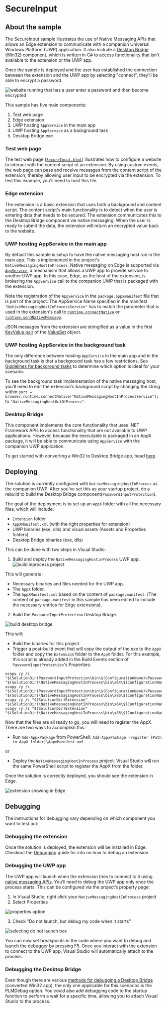 # SecureInput

## About the sample

The SecureInput sample illustrates the use of Native Messaging APIs that allows an Edge extension to communicate with a companion Universal Windows Platform (UWP) application. It also include a [Desktop Bridge](https://developer.microsoft.com/windows/bridges/desktop) (Win32) component, which is written in C# to access functionality that isn't available to the extension or the UWP app.

Once the sample is deployed and the user has established the connection between the extension and the UWP app by selecting "connect", they'll be able to encrypt a password.

![website running that has a user enter a password and then become encrypted](../media/securesamplerunning.png)


This sample has five main components:

1. Test web page
2. Edge extension
2. UWP hosting `AppService` in the main app
3. UWP hosting `AppService` as a background task
4. Desktop Bridge exe


### Test web page

The test web page ([`SecureInput.html`](./SecureInput.html)) illustrates how to configure a website to interact with the content script of an extension. By using custom events, the web page can pass and receive messages from the content script of the extension, thereby allowing user input to be encrypted via the extension. To test this example, you'll need to host this file.

### Edge extension

The extension is a basic extension that uses both a background and content script. The content script's main functionality is to detect when the user is entering data that needs to be secured. The extension communicates this to the Desktop Bridge component via native messaging. When the user is ready to submit the data, the extension will return an encrypted value back to the website.

### UWP hosting AppService in the main app

By default this sample is setup to have the native messaging host run in the main app. This is implemented in the project's `NativeMessagingHostInProcess`. Native messaging on Edge is supported via [`AppService`](https://msdn.microsoft.com/windows/uwp/launch-resume/how-to-create-and-consume-an-app-service), a mechanism that allows a UWP app to provide service to another UWP app. In this case, Edge, as the host of the extension, is brokering the `AppService` call to the companion UWP that is packaged with the extension.

Note the registration of the `AppService` in the `package.appxmanifest` file that is part of the project. The AppService Name specified in the manifest `"NativeMessagingHostInProcessService"` has to match the parameter that is used in the extension's call to [`runtime.connectNative`](https://developer.mozilla.org/Add-ons/WebExtensions/API/runtime/connectNative) or [`runtime.sendNativeMessage`](https://developer.mozilla.org/en-US/Add-ons/WebExtensions/API/runtime/sendNativeMessage).

JSON messages from the extension are stringified as a value in the first [KeyValue pair](https://msdn.microsoft.com//library/windows/apps/5tbh8a42) of the [ValueSet](https://msdn.microsoft.com/library/windows/apps/dn636131) object.

### UWP hosting AppService in the background task

The only difference between hosting `AppService` in the main app and in the background task is that a background task has a few restrictions. See [Guidelines for background tasks](https://msdn.microsoft.com/windows/uwp/launch-resume/guidelines-for-background-tasks) to determine which option is ideal for your scenario.

To see the background task implementation of the native messaging host, you'll need to edit the extension's background script by changing the string within `port = browser.runtime.connectNative("NativeMessagingHostInProcessService");` to `"NativeMessagingHostOutOfProcess"`.

### Desktop Bridge
This component implements the core functionality that uses .NET Framework APIs to access functionality that are not available to UWP applications. However, because the executable is packaged in an AppX package, it will be able to communicate using `AppService` with the companion UWP application.

To get started with converting a Win32 to Desktop Bridge app, head [here](https://msdn.microsoft.com/windows/uwp/porting/desktop-to-uwp-run-desktop-app-converter).




## Deploying
The solution is currently configured with `NativeMessagingHostInProcess` as the companion UWP. After you’ve set this as your startup project, do a rebuild to build the Desktop Bridge component(`PasswordInputProtection`).



The goal of the deployment is to set up an `AppX` folder with all the necessary files, which will include:

-	`Extension` folder
-	`AppXManifest.xml` (with the right properties for extension)
-	UWP binaries (exe, dlls) and visual assets (Assets and Properties folders)
-	Desktop Bridge binaries (exe, dlls)

This can be done with two steps in Visual Studio:

1.	Build and deploy the `NativeMessagingHostinProcess` UWP app.
 ![build inprocess project](../media/buildnativemessaginghostinprocess.png)

 This will generate:
 -	Necessary binaries and files needed for the UWP app.
 -	The `AppX` folder.
 -	The `AppXManifest.xml` based on the content of `package.manifest`. (The content of `package.manifest` in this sample has been edited to include the necessary entries for Edge extensions).
2. Build the `PasswordInputProtection` Desktop Bridge.
 
 ![build desktop bridge](../media/builddesktopbridge.png)

 This will:
 -	Build the binaries for this project
 -	Trigger a post-build event that will copy the output of the exe to the `AppX` folder and copy the `Extension` folder to the `AppX` folder. For this example, this script is already added in the Build Events section of `PasswordInputProtection`'s Properties:
  ```
  xcopy /y /s "$(SolutionDir)PasswordInputProtection\bin\$(ConfigurationName)\PasswordInputProtection.exe" "$(SolutionDir)\NativeMessagingHostInProcess\bin\x64\$(ConfigurationName)\AppX\"
  xcopy /y /s "$(SolutionDir)PasswordInputProtection\bin\$(ConfigurationName)\PasswordInputProtection.exe" "$(SolutionDir)\NativeMessagingHostInProcess\bin\x86\$(ConfigurationName)\AppX\"
  xcopy /y /s "$(SolutionDir)Extension" "$(SolutionDir)\NativeMessagingHostInProcess\bin\x64\$(ConfigurationName)\AppX\Extension\"
  xcopy /y /s "$(SolutionDir)Extension" "$(SolutionDir)\NativeMessagingHostInProcess\bin\x86\$(ConfigurationName)\AppX\Extension\"    
  ```

Now that the files are all ready to go, you will need to register the AppX. There are two ways to accomplish this:

-	Run `Add-AppxPackage` from PowerShell:
`Add-AppxPackage -register [Path to AppX folder]\AppxManifest.xml`

 or

-	Deploy the `NativeMessagingHostInProcess` project. Visual Studio will run the same PowerShell script to register the AppX from the folder.

Once the solution is correctly deployed, you should see the extension in Edge.

![extension showing in Edge](../media/secureextension.png)

## Debugging
The instructions for debugging vary depending on which component you want to test out:

### Debugging the extension
Once the solution is deployed, the extension will be installed in Edge. Checkout the [Debugging](https://developer.microsoft.com/microsoft-edge/platform/documentation/extensions/guides/debugging-extensions/) guide for info on how to debug an extension.


### Debugging the UWP app
The UWP app will launch when the extension tries to connect to it using [native messaging APIs](https://developer.mozilla.org/Add-ons/WebExtensions/API/runtime/connectNative). You’ll need to debug the UWP app only once the process starts. This can be configured via the project’s property page:

1.	In Visual Studio, right click your `NativeMessagingHostInProcess` project
2.	Select Properties

 ![properties option](../media/properties.png)
 
3.	Check "Do not launch, but debug my code when it starts"

 ![selecting do not launch box](../media/donotlaunch.png)

You can now set breakpoints in the code where you want to debug and launch the debugger by pressing F5. Once you interact with the extension to connect to the UWP app, Visual Studio will automatically attach to the process.


### Debugging the Desktop Bridge
Even though there are various [methods for debugging a Desktop Bridge](https://msdn.microsoft.com/windows/uwp/porting/desktop-to-uwp-debug) (converted Win32 app), the only one applicable for this scenarios is the PLMDebug option. You could also add debugging code to the startup function to perform a wait for a specific time, allowing you to attach Visual Studio to the process.
